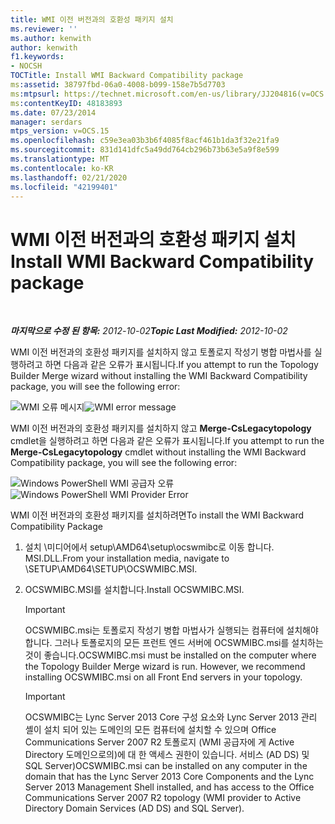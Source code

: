 ```yaml
---
title: WMI 이전 버전과의 호환성 패키지 설치
ms.reviewer: ''
ms.author: kenwith
author: kenwith
f1.keywords:
- NOCSH
TOCTitle: Install WMI Backward Compatibility package
ms:assetid: 38797fbd-06a0-4008-b099-158e7b5d7703
ms:mtpsurl: https://technet.microsoft.com/en-us/library/JJ204816(v=OCS.15)
ms:contentKeyID: 48183893
ms.date: 07/23/2014
manager: serdars
mtps_version: v=OCS.15
ms.openlocfilehash: c59e3ea03b3b6f4085f8acf461b1da3f32e21fa9
ms.sourcegitcommit: 831d141dfc5a49dd764cb296b73b63e5a9f8e599
ms.translationtype: MT
ms.contentlocale: ko-KR
ms.lasthandoff: 02/21/2020
ms.locfileid: "42199401"
---
```

<div data-xmlns="http://www.w3.org/1999/xhtml">

<div class="topic" data-xmlns="http://www.w3.org/1999/xhtml" data-msxsl="urn:schemas-microsoft-com:xslt" data-cs="https://msdn.microsoft.com/">

<div data-asp="https://msdn2.microsoft.com/asp">

# <a name="install-wmi-backward-compatibility-package"></a><span data-ttu-id="1d3be-102">WMI 이전 버전과의 호환성 패키지 설치</span><span class="sxs-lookup"><span data-stu-id="1d3be-102">Install WMI Backward Compatibility package</span></span>

</div>

<div id="mainSection">

<div id="mainBody">

<span> </span>

<span data-ttu-id="1d3be-103">_**마지막으로 수정 된 항목:** 2012-10-02_</span><span class="sxs-lookup"><span data-stu-id="1d3be-103">_**Topic Last Modified:** 2012-10-02_</span></span>

<span data-ttu-id="1d3be-104">WMI 이전 버전과의 호환성 패키지를 설치하지 않고 토폴로지 작성기 병합 마법사를 실행하려고 하면 다음과 같은 오류가 표시됩니다.</span><span class="sxs-lookup"><span data-stu-id="1d3be-104">If you attempt to run the Topology Builder Merge wizard without installing the WMI Backward Compatibility package, you will see the following error:</span></span>

<span data-ttu-id="1d3be-105">![WMI 오류 메시지](images/JJ204816.a007d2f2-fc85-430c-91eb-382b032469af(OCS.15).jpg "WMI 오류 메시지")</span><span class="sxs-lookup"><span data-stu-id="1d3be-105">![WMI error message](images/JJ204816.a007d2f2-fc85-430c-91eb-382b032469af(OCS.15).jpg "WMI error message")</span></span>

<span data-ttu-id="1d3be-106">WMI 이전 버전과의 호환성 패키지를 설치하지 않고 **Merge-CsLegacytopology** cmdlet을 실행하려고 하면 다음과 같은 오류가 표시됩니다.</span><span class="sxs-lookup"><span data-stu-id="1d3be-106">If you attempt to run the **Merge-CsLegacytopology** cmdlet without installing the WMI Backward Compatibility package, you will see the following error:</span></span>

<span data-ttu-id="1d3be-107">![Windows PowerShell WMI 공급자 오류](images/JJ204816.c510824e-1807-4c7e-bb28-c6cfea2eac1d(OCS.15).jpg "Windows PowerShell WMI 공급자 오류")</span><span class="sxs-lookup"><span data-stu-id="1d3be-107">![Windows PowerShell WMI Provider Error](images/JJ204816.c510824e-1807-4c7e-bb28-c6cfea2eac1d(OCS.15).jpg "Windows PowerShell WMI Provider Error")</span></span>

<span data-ttu-id="1d3be-108">WMI 이전 버전과의 호환성 패키지를 설치하려면</span><span class="sxs-lookup"><span data-stu-id="1d3be-108">To install the WMI Backward Compatibility Package</span></span>

1.  <span data-ttu-id="1d3be-109">설치 \\미디어에서 setup\\AMD64\\setup\\ocswmibc로 이동 합니다. MSI.DLL.</span><span class="sxs-lookup"><span data-stu-id="1d3be-109">From your installation media, navigate to \\SETUP\\AMD64\\SETUP\\OCSWMIBC.MSI.</span></span>

2.  <span data-ttu-id="1d3be-110">OCSWMIBC.MSI를 설치합니다.</span><span class="sxs-lookup"><span data-stu-id="1d3be-110">Install OCSWMIBC.MSI.</span></span>
    
    <div>
    

    > [!IMPORTANT]  
    > <span data-ttu-id="1d3be-p101">OCSWMIBC.msi는 토폴로지 작성기 병합 마법사가 실행되는 컴퓨터에 설치해야 합니다. 그러나 토폴로지의 모든 프런트 엔드 서버에 OCSWMIBC.msi를 설치하는 것이 좋습니다.</span><span class="sxs-lookup"><span data-stu-id="1d3be-p101">OCSWMIBC.msi must be installed on the computer where the Topology Builder Merge wizard is run. However, we recommend installing OCSWMIBC.msi on all Front End servers in your topology.</span></span>

    
    </div>
    
    <div>
    

    > [!IMPORTANT]  
    > <span data-ttu-id="1d3be-113">OCSWMIBC는 Lync Server 2013 Core 구성 요소와 Lync Server 2013 관리 셸이 설치 되어 있는 도메인의 모든 컴퓨터에 설치할 수 있으며 Office Communications Server 2007 R2 토폴로지 (WMI 공급자에 게 Active Directory 도메인으로의)에 대 한 액세스 권한이 있습니다. 서비스 (AD DS) 및 SQL Server)</span><span class="sxs-lookup"><span data-stu-id="1d3be-113">OCSWMIBC.msi can be installed on any computer in the domain that has the Lync Server 2013 Core Components and the Lync Server 2013 Management Shell installed, and has access to the Office Communications Server 2007 R2 topology (WMI provider to Active Directory Domain Services (AD DS) and SQL Server).</span></span>

    
    </div>

</div>

<span> </span>

</div>

</div>

</div>

